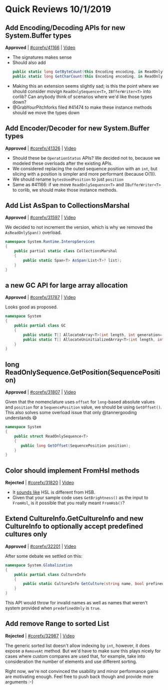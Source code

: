 # Quick Reviews 10/1/2019

## Add Encoding/Decoding APIs for new System.Buffer types

**Approved** | [#corefx/41166](https://github.com/dotnet/corefx/issues/41166#issuecomment-537141144) | [Video](https://www.youtube.com/watch?v=b-Hz_CBobfU&t=0h0m0s)

* The signatures makes sense
* Should also add 
    ```C#
    public static long GetByteCount(this Encoding encoding, in ReadOnlySequence<char> chars);
    public static long GetCharCount(this Encoding encoding, in ReadOnlySequence<byte> bytes);
    ```
* Making this an extension seems slightly sad; is this the point where we should consider movign `ReadOnlySequence<T>`, `IBfferWriter<T>` into corlib? Can anybody think of scenarios where we'd like those types down?
* @GrabYourPitchforks filed #41474 to make these instance methods should we move the types down
## Add Encoder/Decoder for new System.Buffer types

**Approved** | [#corefx/41326](https://github.com/dotnet/corefx/issues/41326#issuecomment-537150026) | [Video](https://www.youtube.com/watch?v=b-Hz_CBobfU&t=0h15m18s)

* Should these be `OperationStatus` APIs? We decided not to, because we modeled these overloads after the existing APIs.
* We considered replacing the outed sequence position with an `int`, but slicing with a position is simpler and more performant (because O(1)).
* We should rename `bytesUsedPosition` to just `position`
* Same as #41166: if we move `ReadOnlySequence<T>` and `IBufferWriter<T>` to corlib, we should make those instance methods.
## Add List<T> AsSpan to CollectionsMarshal

**Approved** | [#corefx/31597](https://github.com/dotnet/corefx/issues/31597#issuecomment-537151655) | [Video](https://www.youtube.com/watch?v=b-Hz_CBobfU&t=0h35m57s)

We decided to not increment the version, which is why we removed the `AsReadOnlySpan()` overload.

```C#
namespace System.Runtime.InteropServices
{
    public partial static class CollectionsMarshal
    {
        public static Span<T> AsSpan(List<T>? list);
    }
}
```
## a new GC API for large array allocation

**Approved** | [#corefx/31787](https://github.com/dotnet/corefx/issues/31787#issuecomment-537157276) | [Video](https://www.youtube.com/watch?v=b-Hz_CBobfU&t=0h39m36s)

Looks good as proposed.

```C#
namespace System
{
    public partial class GC
    {
        public static T[] AllocateArray<T>(int length, int generation=-1, bool pinned=false, int alignment=-1);
        public static T[] AllocateUninitializedArray<T>(int length, int generation=-1, bool pinned=false, int alignment=-1);
    }
}
```
## long ReadOnlySequence<T>.GetPosition(SequencePosition)

**Approved** | [#corefx/31807](https://github.com/dotnet/corefx/issues/31807#issuecomment-537160854) | [Video](https://www.youtube.com/watch?v=b-Hz_CBobfU&t=0h52m58s)

Given that the nomenclature uses `offset` for `long`-based absolute values and `position` for a `SequencePosition` value, we should be using `GetOffset()`. This also solves some overload issue that only @tannergooding understands 😄 

```C#
namespace System
{
    public struct ReadOnlySequence<T>
    {
       public long GetOffset(SequencePosition position);
    }
}
```
## Color should implement FromHsl methods

**Rejected** | [#corefx/31820](https://github.com/dotnet/corefx/issues/31820#issuecomment-537164275) | [Video](https://www.youtube.com/watch?v=b-Hz_CBobfU&t=1h1m58s)

* It [sounds like](https://stackoverflow.com/questions/15668623/hsb-vs-hsl-vs-hsv) HSL is different from HSB.
* Given that your sample code uses `GetBrightness()` as the input to `FromHsl`, is it possible that you really meant `FromHsb()`? 
## Extend CultureInfo.GetCultureInfo and new CultureInfo to optionally accept predefined cultures only

**Approved** | [#corefx/32201](https://github.com/dotnet/corefx/issues/32201#issuecomment-537177127) | [Video](https://www.youtube.com/watch?v=b-Hz_CBobfU&t=1h10m15s)

After some debate we settled on this:

```C#
namespace System.Globalization
{
    public partial class CultureInfo
    {
        public static CultureInfo GetCulture(string name, bool prefinedOnly);
    }
}
```

This API would throw for invalid names as well as names that weren't system provided when `predefinedOnly` is `true`.
## Add remove Range to sorted List

**Rejected** | [#corefx/32987](https://github.com/dotnet/corefx/issues/32987#issuecomment-537183526) | [Video](https://www.youtube.com/watch?v=b-Hz_CBobfU&t=1h39m50s)

The generic sorted list doesn't allow indexing by `int`, however, it does expose a `RemoveAt` method. But we'd have to make sure this plays nicely for cases where custom compares are used that, for example, take into consideration the number of elements and use different sorting.

Right now, we're not convinced the usability and minor performance gains are motivating enough. Feel free to push back though and provide more arguments :-)
